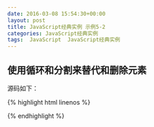 ```yaml
---
date: 2016-03-08 15:54:30+00:00
layout: post
title: JavaScript经典实例 示例5-2
categories: JavaScript经典实例
tags:  JavaScript  JavaScript经典实例
---
```


使用循环和分割来替代和删除元素
----------------

<head>
<title>Looping and Splicing</title>
<meta http-equiv="Content-Type" content="text/html;charset=utf-8">
<script type="text/javascript">
window.onload = function(){
    var charSets = new Array("ab", "bb", "cd", "ab", "cc", "ab", "dd", "ab");
    var blk1 = document.getElementById("result1");
    blk1.innerHTML = charSets;
    //替换元素
    while(charSets.indexOf("ab") != -1){
        charSets.splice(charSets.indexOf("ab"), 1, "**");
    }
    //alert(charSets);
    var blk2 = document.getElementById("result2");
    blk2.innerHTML = charSets;
    
    //删除新元素
    while(charSets.indexOf("**") != -1){
        charSets.splice(charSets.indexOf("**"), 1);
    }
    //alert(charSets);
    var blk3 = document.getElementById("result3");
    blk3.innerHTML = charSets;
}
</script>
</head>
<body>
<div id="result1"></div>
<div id="result2"></div>
<div id="result3"></div>
</body>

源码如下：

{% highlight html linenos %}
<!DOCTYPE html>
<head>
<title>Looping and Splicing</title>
<meta http-equiv="Content-Type" content="text/html;charset=utf-8">
<script type="text/javascript">

var charSets = new Array("ab", "bb", "cd", "ab", "cc", "ab", "dd", "ab");

//替换元素
while(charSets.indexOf("ab") != -1){
    charSets.splice(charSets.indexOf("ab"), 1, "**");
}
alert(charSets);

//删除新元素
while(charSets.indexOf("**") != -1){
    charSets.splice(charSets.indexOf("**"), 1);
}
alert(charSets);

</script>
</head>
<body>
</body>
</html>
{% endhighlight %}
